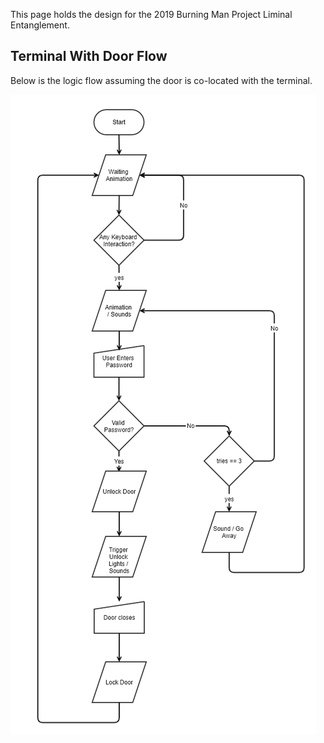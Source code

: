 This page holds the design for the 2019 Burning Man Project Liminal Entanglement.

## Terminal With Door Flow

Below is the logic flow assuming the door is co-located with the terminal.

![flow](diagrams/terminal_flowchart.png)